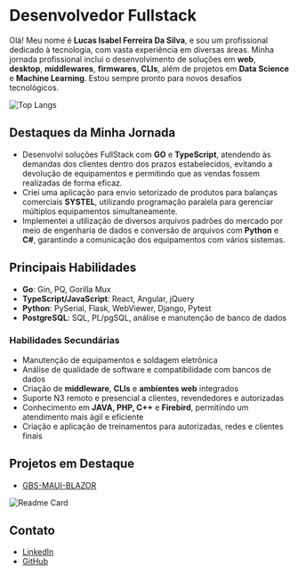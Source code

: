 # Desenvolvedor Fullstack

Olá! Meu nome é **Lucas Isabel Ferreira Da Silva**, e sou um profissional dedicado à tecnologia, com vasta experiência em diversas áreas. Minha jornada profissional inclui o desenvolvimento de soluções em **web**, **desktop**, **middlewares**, **firmwares**, **CLIs**, além de projetos em **Data Science** e **Machine Learning**. Estou sempre pronto para novos desafios tecnológicos.

![Top Langs](https://github-readme-stats.vercel.app/api/top-langs/?username=lucas-isabel&layout=donut&show_icons=true&theme=transparent)

## Destaques da Minha Jornada

- Desenvolvi soluções FullStack com **GO** e **TypeScript**, atendendo às demandas dos clientes dentro dos prazos estabelecidos, evitando a devolução de equipamentos e permitindo que as vendas fossem realizadas de forma eficaz.
- Criei uma aplicação para envio setorizado de produtos para balanças comerciais **SYSTEL**, utilizando programação paralela para gerenciar múltiplos equipamentos simultaneamente.
- Implementei a utilização de diversos arquivos padrões do mercado por meio de engenharia de dados e conversão de arquivos com **Python** e **C#**, garantindo a comunicação dos equipamentos com vários sistemas.

## Principais Habilidades

- **Go**: Gin, PQ, Gorilla Mux
- **TypeScript/JavaScript**: React, Angular, jQuery
- **Python**: PySerial, Flask, WebViewer, Django, Pytest
- **PostgreSQL**: SQL, PL/pgSQL, análise e manutenção de banco de dados

### Habilidades Secundárias

- Manutenção de equipamentos e soldagem eletrônica
- Análise de qualidade de software e compatibilidade com bancos de dados
- Criação de **middleware**, **CLIs** e **ambientes web** integrados
- Suporte N3 remoto e presencial a clientes, revendedores e autorizadas
- Conhecimento em **JAVA, PHP, C++** e **Firebird**, permitindo um atendimento mais ágil e eficiente
- Criação e aplicação de treinamentos para autorizadas, redes e clientes finais

## Projetos em Destaque

- [GBS-MAUI-BLAZOR](https://github.com/Lucas-Isabel/GBS-MAUI-BLAZOR)

![Readme Card](https://github-readme-stats.vercel.app/api/pin/?username=lucas-isabel&repo=GBS-MAUI-BLAZOR)

## Contato

- [LinkedIn](https://www.linkedin.com/in/lucas-isabel-ferreira/)
- [GitHub](https://github.com/Lucas-Isabel)
